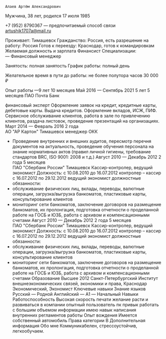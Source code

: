   	Алаев Артём Александрович                            
Мужчина, 38 лет, родился 17 июля 1985

+7 (952) 8790367 — предпочитаемый способ связи
artushik1707a@mail.ru

Проживает: Тимашевск
Гражданство: Россия, есть разрешение на работу: Россия
Готов к переезду: Краснодар, готов к командировкам
Желаемая должность и зарплата
Финансист
Специализации:  
—  Финансовый менеджер

Занятость: полная занятость
График работы: полный день

Желательное время в пути до работы: не более полутора часов	30 000
₽

Опыт работы —9 лет 10 месяцев
Май 2016 — Сентябрь 2021
5 лет 5 месяцев	
	ПАО Почта Банк

финансовый эксперт
Оформление заявок на кредит, кредитные карты, дебетовые карты. Выдача кредитов. Оформление вкладов, ИСЖ, ПИФ. Сервисное обслуживание клиентов, работа в зале по привлечению клиентов, раздача листовок, проведение презентаций на организациях.
Март 2014 — Февраль 2016
2 года	
	АО "АР Картон"
Тимашевск
менеджер ОКК
- Проведение внутренних и внешних аудитов, пересмотр перечня документов на актуальность, проведение обучения персонала на знание нормативных актов (правил личной гигиены, требование стандартов BRC¸ ISO 9001: 2008 и т.д.)
Август 2010 — Декабрь 2012
2 года 5 месяцев	
	ПАО "Сбербанк России"
Тимашевск
Кассир-контролер, ведущий экономист
Должность: с 10.08.2010 до 16.07.2012 контролер – кассир с 16.07.2012 по 29.12.2012 ведущий экономист
должностные обязанности:
- обслуживание физических лиц, вклады, переводы, валютные операции, загрузка/выгрузка банкоматов, пластиковые  карты, консультирование клиентов
- мониторинг сети банкоматов, заключение договоров на размещение банкоматов, их пролонгация, подготовка отчетности о проделанной работе на ГОСБ и ЮЗБ, работа с архивом и компенсационными счетами
Август 2010 — Декабрь 2012
2 года 5 месяцев	
	ПАО "Сбербанк России"
Тимашевск
Кассир-контролер, ведущий экономист
Должность: с 10.08.2010 до 16.07.2012 контролер – кассир с 16.07.2012 по 29.12.2012 ведущий экономист
должностные обязанности:
- обслуживание физических лиц, вклады, переводы, валютные операции, загрузка/выгрузка банкоматов, пластиковые  карты, консультирование клиентов
- мониторинг сети банкоматов, заключение договоров на размещение банкоматов, их пролонгация, подготовка отчетности о проделанной работе на ГОСБ и ЮЗБ, работа с архивом и компенсационными счетами
Образование
Высшее
2012	Санкт-Петербургский Институт внешнеэкономических связей, экономики и права, Краснодар
Экономический, Экономист
Ключевые навыки
Знание языков	Русский — Родной
Английский — A1 — Начальный
Навыки	Работоспособность  Высокая скорость печати  желание расти и развиваться в компании  опытный пользователь пк  привык работать с большим объемом информации  имею навык написания внутренних регламентов работы
Опыт вождения
Имеется собственный автомобиль
Права категории B
Дополнительная информация
Обо мне	Коммуникабелен, стрессоустойчив, легкообучаем.
